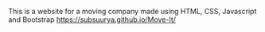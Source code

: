This is a website for a moving company made using HTML, CSS, Javascript and Bootstrap
https://subsuurya.github.io/Move-It/
